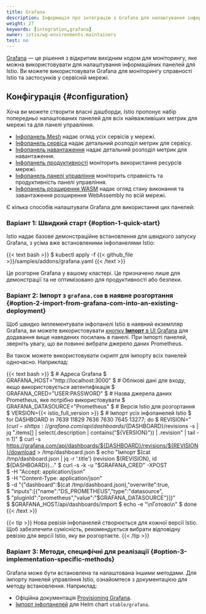 ```yaml
---
title: Grafana
description: Інформація про інтеграцію з Grafana для налаштування інформаційних панелей Istio.
weight: 27
keywords: [integration,grafana]
owner: istio/wg-environments-maintainers
test: no
---
```


[Grafana](https://grafana.com/) — це рішення з відкритим вихідним кодом для моніторингу, яке можна використовувати для налаштування інформаційних панелей для Istio. Ви можете використовувати Grafana для моніторингу справності Istio та застосунків у сервісній мережі.

## Конфігурація {#configuration}

Хоча ви можете створити власні дашборди, Istio пропонує набір попередньо налаштованих панелей для всіх найважливіших метрик для мережі та для панелі управління.

* [Інфопанель Mesh](https://grafana.com/grafana/dashboards/7639) надає огляд усіх сервісів у мережі.
* [Інфопанель сервіса](https://grafana.com/grafana/dashboards/7636) надає детальний розподіл метрик для сервісу.
* [Інфопанель навантаження](https://grafana.com/grafana/dashboards/7630) надає детальний розподіл метрик для навантаження.
* [Інфопанель продуктивності](https://grafana.com/grafana/dashboards/11829) моніторить використання ресурсів мережі.
* [Інфопанель панелі управління](https://grafana.com/grafana/dashboards/7645) моніторить справність та продуктивність панелі управління.
* [Інфопанель розширення WASM](https://grafana.com/grafana/dashboards/13277) надає огляд стану виконання та завантаження розширення WebAssembly по всій мережі.

Є кілька способів налаштувати Grafana для використання цих панелей:

### Варіант 1: Швидкий старт {#option-1-quick-start}

Istio надає базове демонстраційне встановлення для швидкого запуску Grafana, з усіма вже встановленими інфопанелями Istio:

{{< text bash >}}
$ kubectl apply -f {{< github_file >}}/samples/addons/grafana.yaml
{{< /text >}}

Це розгорне Grafana у вашому кластері. Це призначено лише для демонстрації
та не оптимізовано для продуктивності або безпеки.

### Варіант 2: Імпорт з `grafana.com` в наявне розгортання {#option-2-import-from-grafana-com-into-an-existing-deployment}

Щоб швидко імплементувати інфопанелі Istio в наявний екземпляр Grafana, ви можете використовувати [кнопку **Імпорт** в UI Grafana](https://grafana.com/docs/grafana/latest/reference/export_import/#importing-a-dashboard) для додавання вище наведених посилань в панелі. При імпорті панелей, зверніть увагу, що ви повинні вибрати джерело даних Prometheus.

Ви також можете використовувати скрипт для імпорту всіх панелей одночасно. Наприклад:

{{< text bash >}}
$ # Адреса Grafana
$ GRAFANA_HOST="http://localhost:3000"
$ # Облікові дані для входу, якщо використовується автентифікація
$ GRAFANA_CRED="USER:PASSWORD"
$ # Назва джерела даних Prometheus, яке потрібно використовувати
$ GRAFANA_DATASOURCE="Prometheus"
$ # Версія Istio для розгортання
$ VERSION={{< istio_full_version >}}
$ # Імпорт усіх інфопанелей Istio
$ for DASHBOARD in 7639 11829 7636 7630 7645 13277; do
$     REVISION="$(curl -s https://grafana.com/api/dashboards/${DASHBOARD}/revisions -s | jq ".items[] | select(.description | contains(\"${VERSION}\")) | .revision" | tail -n 1)"
$     curl -s https://grafana.com/api/dashboards/${DASHBOARD}/revisions/${REVISION}/download > /tmp/dashboard.json
$     echo "Імпорт $(cat /tmp/dashboard.json | jq -r '.title') (revision ${REVISION}, id ${DASHBOARD})..."
$     curl -s -k -u "$GRAFANA_CRED" -XPOST \
$         -H "Accept: application/json" \
$         -H "Content-Type: application/json" \
$         -d "{\"dashboard\":$(cat /tmp/dashboard.json),\"overwrite\":true, \
$             \"inputs\":[{\"name\":\"DS_PROMETHEUS\",\"type\":\"datasource\", \
$             \"pluginId\":\"prometheus\",\"value\":\"$GRAFANA_DATASOURCE\"}]}" \
$         $GRAFANA_HOST/api/dashboards/import
$     echo -e "\nГотово\n"
$ done
{{< /text >}}

{{< tip >}}
Нова ревізія інфопанелей створюється для кожної версії Istio. Щоб забезпечити сумісність, рекомендується вибрати відповідну ревізію для версії Istio, яку ви розгортаєте.
{{< /tip >}}

### Варіант 3: Методи, специфічні для реалізації {#option-3-implementation-specific-methods}

Grafana може бути встановлена та налаштована іншими методами. Для імпорту панелей управління Istio, ознайомтеся з документацією для методу встановлення. Наприклад:

* Офіційна документація [Provisioning Grafana](https://grafana.com/docs/grafana/latest/administration/provisioning/#dashboards).
* [Імпорт інфопанелей](https://github.com/grafana/helm-charts/tree/main/charts/grafana#import-dashboards) для Helm chart `stable/grafana`.
